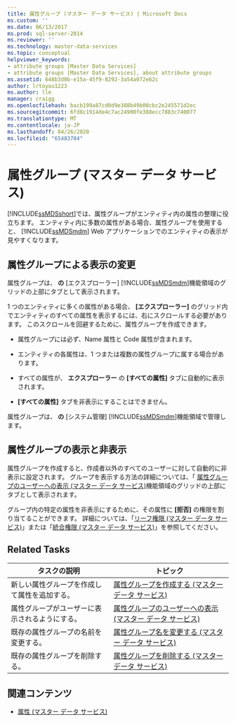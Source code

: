 ```yaml
---
title: 属性グループ (マスター データ サービス) | Microsoft Docs
ms.custom: ''
ms.date: 06/13/2017
ms.prod: sql-server-2014
ms.reviewer: ''
ms.technology: master-data-services
ms.topic: conceptual
helpviewer_keywords:
- attribute groups [Master Data Services]
- attribute groups [Master Data Services], about attribute groups
ms.assetid: 648b3d0b-e15a-45f9-8292-3a54a072e62c
author: lrtoyou1223
ms.author: lle
manager: craigg
ms.openlocfilehash: bacb199a87cd0d9e388b49b00cbc2e245571d2ec
ms.sourcegitcommit: 6fd8c1914de4c7ac24900fe388ecc7883c740077
ms.translationtype: MT
ms.contentlocale: ja-JP
ms.lasthandoff: 04/26/2020
ms.locfileid: "65483704"
---
```

# <a name="attribute-groups-master-data-services"></a>属性グループ (マスター データ サービス)
  [!INCLUDE[ssMDSshort](../includes/ssmdsshort-md.md)]では、属性グループがエンティティ内の属性の整理に役立ちます。 エンティティ内に多数の属性がある場合、属性グループを使用すると、 [!INCLUDE[ssMDSmdm](../includes/ssmdsmdm-md.md)] Web アプリケーションでのエンティティの表示が見やすくなります。  
  
## <a name="how-attribute-groups-change-the-display"></a>属性グループによる表示の変更  
 属性グループは、 **の** [エクスプローラー] [!INCLUDE[ssMDSmdm](../includes/ssmdsmdm-md.md)]機能領域のグリッドの上部にタブとして表示されます。  
  
 1 つのエンティティに多くの属性がある場合、 **[エクスプローラー]** のグリッド内でエンティティのすべての属性を表示するには、右にスクロールする必要があります。 このスクロールを回避するために、属性グループを作成できます。  
  
-   属性グループには必ず、Name 属性と Code 属性が含まれます。  
  
-   エンティティの各属性は、1 つまたは複数の属性グループに属する場合があります。  
  
-   すべての属性が、 **エクスプローラー** の **[すべての属性]** タブに自動的に表示されます。  
  
-   **[すべての属性]** タブを非表示にすることはできません。  
  
 属性グループは、 **の** [システム管理] [!INCLUDE[ssMDSmdm](../includes/ssmdsmdm-md.md)]機能領域で管理します。  
  
## <a name="show-or-hide-attribute-groups"></a>属性グループの表示と非表示  
 属性グループを作成すると、作成者以外のすべてのユーザーに対して自動的に非表示に設定されます。 グループを表示する方法の詳細については、「 [属性グループのユーザーへの表示 (マスター データ サービス)](make-an-attribute-group-visible-to-users-master-data-services.md)機能領域のグリッドの上部にタブとして表示されます。  
  
 グループ内の特定の属性を非表示にするために、その属性に **[拒否]** の権限を割り当てることができます。 詳細については、「[リーフ権限 (マスター データ サービス)](../../2014/master-data-services/leaf-permissions-master-data-services.md)」または「[統合権限 (マスター データ サービス)](../../2014/master-data-services/consolidated-permissions-master-data-services.md)」を参照してください。  
  
## <a name="related-tasks"></a>Related Tasks  
  
|タスクの説明|トピック|  
|----------------------|-----------|  
|新しい属性グループを作成して属性を追加する。|[属性グループを作成する (マスター データ サービス)](../../2014/master-data-services/create-an-attribute-group-master-data-services.md)|  
|属性グループがユーザーに表示されるようにする。|[属性グループのユーザーへの表示 (マスター データ サービス)](make-an-attribute-group-visible-to-users-master-data-services.md)|  
|既存の属性グループの名前を変更する。|[属性グループ名を変更する (マスター データ サービス)](../../2014/master-data-services/change-an-attribute-group-name-master-data-services.md)|  
|既存の属性グループを削除する。|[属性グループを削除する &#40;マスター データ サービス&#41;](../../2014/master-data-services/delete-an-attribute-group-master-data-services.md)|  
  
## <a name="related-content"></a>関連コンテンツ  
  
-   [属性 (マスター データ サービス)](../../2014/master-data-services/attributes-master-data-services.md)  
  
  
